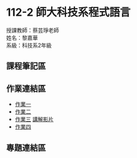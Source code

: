 112-2 師大科技系程式語言 
===
授課教師：蔡芸琤老師  
姓名：黎嘉華  
系級：科技系2年級  
##  課程筆記區  
##  作業連結區  
*  [作業一](https://github.com/l007l/112-2-Programming-Language/blob/main/HW1/World_top1000_companies_in2021and2022.ipynb)
*  [作業二](https://github.com/l007l/112-2-Programming-Language/blob/main/HW2/%E8%B3%87%E6%96%99%E8%A6%96%E8%A6%BA%E5%8C%96.ipynb)
*  [作業三](https://github.com/l007l/112-2-Programming-Language/blob/main/HW3/%E7%B6%B2%E7%B5%A1%E7%88%AC%E8%9F%B2.ipynb)  [講解影片](https://youtu.be/UuwE9Z9tfUA)
*  [作業四](https://github.com/l007l/112-2-Programming-Language/blob/main/HW4/%E6%96%87%E5%AD%97%E6%8E%A2%E5%8B%98.ipynb)
##  專題連結區
